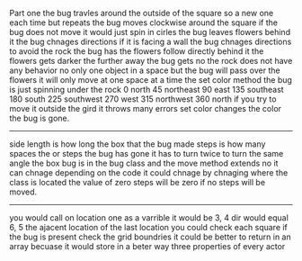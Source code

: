 Part one
	the bug travles around the outside of the square so a new one each time but repeats
	the bug moves clockwise around the square
	if the bug does not move it would just spin in cirles 
	the bug leaves flowers behind it 
	the bug chnages directions if it is facing a wall 
	the bug chnages directions to avoid the rock
	the bug has the flowers follow directly behind it
	the flowers gets darker the further away the bug gets
	no the rock does not have any behavior 
	no only one object in a space but the bug will pass over the flowers
	it will only move at one space at a time 
	the set color method
	the bug is just spinning under the rock
	0    north 
	45   northeast
	90   east
	135  southeast
	180  south
	225  southwest
	270  west
	315  northwest
	360  north
	if you try to move it outside the gird it throws many errors
	set color changes the color
	the bug is gone.
	

 ----------------
 side length is how long the box that the bug made
 steps is how many spaces the or steps the bug has gone
 it has to turn twice to turn the same angle 
 the box bug is in the bug class and the move method extends 
 no it can chnage depending on the code
 it could chnage by chnaging where the class is located 
 the value of zero steps will be zero if no steps will be moved. 
 
---------------------
 you would call on location one as a varrible
 it would be 3, 4
 dir would equal 6, 5
 the ajacent location of the last location 
 you could check each square if the bug is present
 check the grid boundries 
 it could be better to return in an array becuase it would store in a beter way
 three properties of every actor 